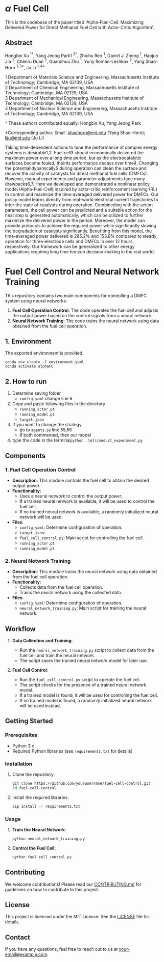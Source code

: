 # $\alpha$ Fuel Cell
This is the codebase of the paper titled 'Alpha-Fuel-Cell: Maximizing Delivered Power for Direct Methanol Fuel Cell with Actor-Critic Algorithm'.

## Abstract
Hongbin Xu $^{1\dag}$, Yang Jeong Park1 $^{2\dag}$. Zhichu Ren $^{1}$, Daniel J. Zheng $^{1}$, Haojun Jia $^{2}$, Chenru Duan $^{2}$, Guanzhou Zhu $^{1}$, Yuriy Román-Leshkov $^{2}$, Yang Shao-Horn $^{1,3*}$, Ju Li $^{1,4*}$   

1 Department of Materials Science and Engineering, Massachusetts Institute of Technology; Cambridge, MA 02139, USA   
2 Department of Chemical Engineering, Massachusetts Institute of Technology; Cambridge, MA 02139, USA   
3 Department of Mechanical Engineering, Massachusetts Institute of Technology; Cambridge, MA 02139, USA   
4 Department of Nuclear Science and Engineering, Massachusetts Institute of Technology; Cambridge, MA 02139, USA   

† These authors contributed equally: Hongbin Xu, Yang Jeong Park

*Corresponding author. Email: shaohorn@mit.edu (Yang Shao-Horn); liju@mit.edu (Ju Li)

Taking time-dependent actions to tune the performance of complex energy systems is desirable1,2. Fuel cell3 should economically delivered the maximum power over a long time period, but as the electrocatalytic surfaces become fouled, theirits performance decays over time4. Changing the potential dynamically5 during operation can clean the surface and recover the activity of catalysts for direct methanol fuel cells (DMFCs). However, manual experiments and parameter adjustments face many drawbacks6,7. Here we developed and demonstrated a nonlinear policy model (Alpha-Fuel-Cell) inspired by actor-critic reinforcement learning (RL) to control and maximize the time-averaged delivered power for DMFCs. Our policy model learns directly from real-world electrical current trajectories to infer the state of catalysts during operation. Combineding with the action parameters, the cell power can be predicted and a suitable action for the next step is generated automatically, which can be utilized to further maximize the delivered power in the period. Moreover, the model can provide protocols to achieve the required power while significantly slowing the degradation of catalysts significantly. Benefiting from this model, the time-averaged power delivered is 285.2% and 153.8% compared to steady operation for three-electrode cells and DMFCs in over 12 hours, respectively. Our framework can be generalized to other energy applications requiring long time horizon decision-making in the real world. 

# Fuel Cell Control and Neural Network Training

This repository contains two main components for controlling a DMFC system using neural networks:

1. **Fuel Cell Operation Control**: The code operates the fuel cell and adjusts the output power based on the control signals from a neural network.
2. **Neural Network Training**: The code trains the neural network using data obtained from the fuel cell operation.

## 1. Environment
The exported environment is provided.
```
conda env create -f environment.yaml
conda activate alphaFC
```
## 2. How to run
1. Determine saving folder
   - `config.yaml` change line 6
2. Copy and paste following files in the directory
   - `running_actor.pt`
   - `running_model.pt`
   - `target.json`
3. If you want to change the strategy
    - go to `agents.py` line 55,56
    - if both commented, then our model
4. type the code in the terminal`python .\ml\conduct_experiment.py`


## Components

### 1. Fuel Cell Operation Control
- **Description**: This module controls the fuel cell to obtain the desired output power.
- **Functionality**: 
  - Uses a neural network to control the output power.
  - If a trained neural network is available, it will be used to control the fuel cell.
  - If no trained neural network is available, a randomly initialized neural network will be used.
- **Files**: 
  - `config.yaml`: Determine configuration of operation. 
  - `target.json`: 
  - `fuel_cell_control.py`: Main script for controlling the fuel cell.
  - `running_actor.pt`
  - `running_model.pt`

### 2. Neural Network Training
- **Description**: This module trains the neural network using data obtained from the fuel cell operation.
- **Functionality**:
  - Collects data from the fuel cell operation.
  - Trains the neural network using the collected data.
- **Files**:
  - `config.yaml`: Determine configuration of operation.
  - `neural_network_training.py`: Main script for training the neural network.

## Workflow

1. **Data Collection and Training**:
   - Run the `neural_network_training.py` script to collect data from the fuel cell and train the neural network.
   - The script saves the trained neural network model for later use.

2. **Fuel Cell Control**:
   - Run the `fuel_cell_control.py` script to operate the fuel cell.
   - The script checks for the presence of a trained neural network model.
   - If a trained model is found, it will be used for controlling the fuel cell.
   - If no trained model is found, a randomly initialized neural network will be used instead.

## Getting Started

### Prerequisites
- Python 3.x
- Required Python libraries (see `requirements.txt` for details)

### Installation
1. Clone the repository:
    ```bash
    git clone https://github.com/yourusername/fuel-cell-control.git
    cd fuel-cell-control
    ```
2. Install the required libraries:
    ```bash
    pip install -r requirements.txt
    ```

### Usage

1. **Train the Neural Network**:
    ```bash
    python neural_network_training.py
    ```

2. **Control the Fuel Cell**:
    ```bash
    python fuel_cell_control.py
    ```

## Contributing

We welcome contributions! Please read our [CONTRIBUTING.md](CONTRIBUTING.md) for guidelines on how to contribute to this project.

## License

This project is licensed under the MIT License. See the [LICENSE](LICENSE) file for details.

## Contact

If you have any questions, feel free to reach out to us at [your-email@example.com](mailto:your-email@example.com).

